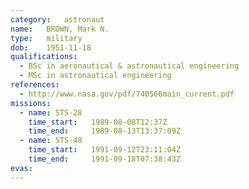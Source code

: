 ```yaml
---
category:	astronaut
name:	BROWN, Mark N.
type:	military
dob:	1951-11-18
qualifications:
  - BSc in aeronautical & astronautical engineering
  - MSc in astronautical engineering
references:
  - http://www.nasa.gov/pdf/740566main_current.pdf
missions:
  - name: STS-28
    time_start:   1989-08-08T12:37Z
    time_end:     1989-08-13T13:37:09Z
  - name: STS-48
    time_start:   1991-09-12T23:11:04Z
    time_end:     1991-09-18T07:38:43Z
evas:
---
```

